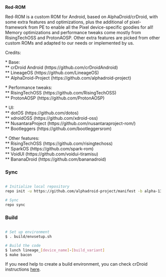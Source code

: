 <p><b>Red-ROM</b></p>

<p>Red-ROM is a custom ROM for Android, based on AlphaDroid/crDroid, with some extra features and optimizations, plus the additional of pixel-framework from PE to enable all the Pixel device-specific goodies for all! Memory optimizations and performance tweaks come mostly from RisingTechOSS and ProtonAOSP. Other extra features are picked from other custom ROMs and adapted to our needs or implemented by us.</p>

<p>Credits:</p>

<p>* Base:<br/>
** crDroid Android (https://github.com/crDroidAndroid)<br/>
** LineageOS (https://github.com/LineageOS)<br/>
** AlphaDroid-Project (https://github.com/alphadroid-project)<br/>

<p>* Performance tweaks:<br/>
** RisingTechOSS (https://github.com/RisingTechOSS)<br/>
** ProtonAOSP (https://github.com/ProtonAOSP)</p>

<p>* UI:<br/>
** dotOS (https://github.com/dotos)<br/>
** xdroidOSS (https://github.com/xdroid-oss)<br/>
** NusantaraProject (https://github.com/nusantaraproject-rom/)</br>
** Bootleggers (https://github.com/bootleggersrom)</p>

<p>* Other features:<br/>
** RisingTechOSS (https://github.com/risingtechoss)<br/>
** SparkOS (https://github.com/spark-rom)<br/>
** VoidUI (https://github.com/voidui-tiramisu)<br/>
** BananaDroid (https://github.com/bananadroid)<br/>


### Sync ###

```bash

# Initialize local repository
repo init -u https://github.com/alphadroid-project/manifest -b alpha-13 --git-lfs

# Sync
repo sync
```

### Build ###

```bash

# Set up environment
$ . build/envsetup.sh

# Build the code
$ lunch lineage_[device_name]-[build_variant]
$ make bacon
```

<p>
  If you need help to create a build environment, you can check crDroid instructions <a href="https://github.com/crdroidandroid/android">here</a>.
</p>
